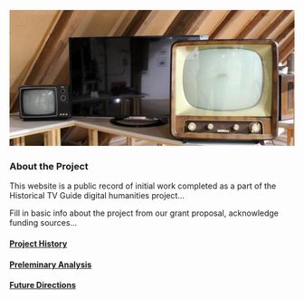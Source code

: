 ![tv_retro](/assets/img/tv_retro.jpg)

### About the Project

This website is a public record of initial work completed as a part of the Historical TV Guide digital humanities project...

Fill in basic info about the project from our grant proposal, acknowledge funding sources...

#### [Project History](/Historical-TV-Guide/history)

#### [Preleminary Analysis](/Historical-TV-Guide/analysis)

#### [Future Directions](/Historical-TV-Guide/future)
